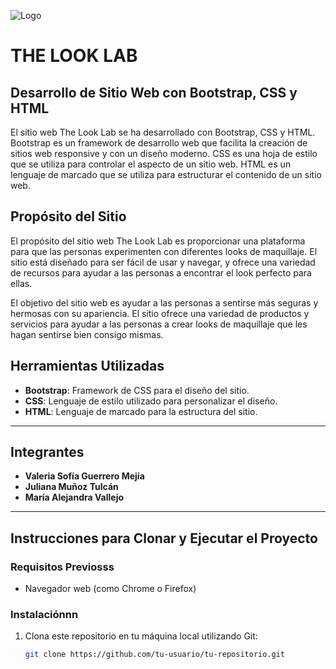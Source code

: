 ![Logo](https://thelooklab.ca/cdn/shop/files/OpenGraph.png?v=1639186507)

# THE LOOK LAB

## Desarrollo de Sitio Web con Bootstrap, CSS y HTML

El sitio web The Look Lab se ha desarrollado con Bootstrap, CSS y HTML. Bootstrap es un framework de desarrollo web que facilita la creación de sitios web responsive y con un diseño moderno. CSS es una hoja de estilo que se utiliza para controlar el aspecto de un sitio web. HTML es un lenguaje de marcado que se utiliza para estructurar el contenido de un sitio web.

## Propósito del Sitio 

El propósito del sitio web The Look Lab es proporcionar una plataforma para que las personas experimenten con diferentes looks de maquillaje. El sitio está diseñado para ser fácil de usar y navegar, y ofrece una variedad de recursos para ayudar a las personas a encontrar el look perfecto para ellas.

El objetivo del sitio web es ayudar a las personas a sentirse más seguras y hermosas con su apariencia. El sitio ofrece una variedad de productos y servicios para ayudar a las personas a crear looks de maquillaje que les hagan sentirse bien consigo mismas.

## Herramientas Utilizadas

- **Bootstrap**: Framework de CSS para el diseño del sitio.
- **CSS**: Lenguaje de estilo utilizado para personalizar el diseño.
- **HTML**: Lenguaje de marcado para la estructura del sitio.

---

## Integrantes
- **Valeria Sofía Guerrero Mejía**
- **Juliana Muñoz Tulcán**
- **María Alejandra Vallejo**

---

## Instrucciones para Clonar y Ejecutar el Proyecto

### Requisitos Previosss

- Navegador web (como Chrome o Firefox)

### Instalaciónnn

1. Clona este repositorio en tu máquina local utilizando Git:

   ```bash
   git clone https://github.com/tu-usuario/tu-repositorio.git
